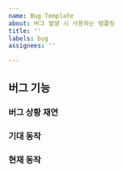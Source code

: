 ```yaml
---
name: Bug Template
about: 버그 발생 시 사용하는 템플릿
title: ''
labels: bug
assignees: ''

---
```


## 버그 기능

<!-- 버그 내용을 요약해 주세요 -->

### 버그 상황 재연

<!-- 어떤 상황에서 버그가 발생하는지 설명해 주세요 -->

### 기대 동작

<!-- 기대하는 정상 동작에 대해 작성해 주세요 -->

### 현재 동작

<!-- 기대하던 동작에 반해 지금 문제가 되는 동작을 작성 -->

